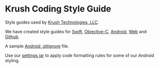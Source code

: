# Krush Coding Style Guide

Style guides used by [Krush Technologies, LLC](http://krush.com/).

We have created style guides for [Swift](ios/krush-swift-style-guide.markdown), [Objective-C](ios/krush-objective-c-style-guide.md), [Android](android/krush-android-style-guide.md), [Web](web/) and [Github](github-style-guide.md).

A sample [Android .gitignore](android/Android.gitignore) file.

Use our [settings jar](android/settings.jar) to apply code formatting rules for some of our Android styling.
